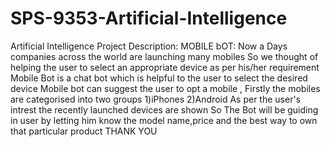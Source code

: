 # SPS-9353-Artificial-Intelligence
Artificial Intelligence
Project Description:
MOBILE bOT:
Now a Days companies across the world are launching many mobiles
So we thought of helping the user to select an appropriate device as per his/her requirement
Mobile Bot is a chat bot which is helpful to the user to select the desired device
Mobile bot can suggest the user to opt a mobile , Firstly the mobiles are categorised into two groups
1)iPhones 2)Android 
As per the user's intrest the recently launched devices are shown
So The Bot will be guiding in user by letting him know the model name,price and the best way to own that particular product
                                            THANK YOU
